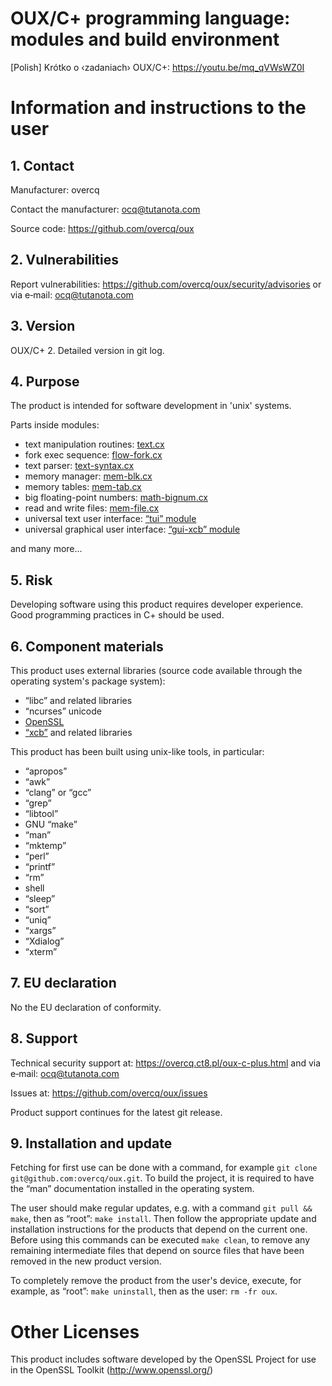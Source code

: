 # OUX/C+ programming language: modules and build environment

[Polish] Kró­t­ko o ‹za­da­niach› OUX/C+: https://youtu.be/mq_qVWsWZ0I

# Information and instructions to the user

## 1. Contact

Manufacturer: overcq

Contact the manufacturer: ocq@tutanota.com

Source code: https://github.com/overcq/oux

## 2. Vulnerabilities

Report vulnerabilities: https://github.com/overcq/oux/security/advisories or via e‐mail: ocq@tutanota.com

## 3. Version

OUX/C+ 2. Detailed version in git log.

## 4. Purpose

The product is intended for software development in 'unix' systems.

Parts inside modules:

* text manipulation routines: [text.cx](https://github.com/overcq/oux/tree/main/module/base/text.cx)
* fork exec sequence: [flow-fork.cx](https://github.com/overcq/oux/tree/main/module/base/flow-fork.cx)
* text parser: [text-syntax.cx](https://github.com/overcq/oux/blob/main/module/base/text-syntax.cx)
* memory manager: [mem-blk.cx](https://github.com/overcq/oux/tree/main/module/base/mem-blk.cx)
* memory tables: [mem-tab.cx](https://github.com/overcq/oux/tree/main/module/base/mem-tab.cx)
* big floating-point numbers: [math-bignum.cx](https://github.com/overcq/oux/tree/main/module/base/math-bignum.cx)
* read and write files: [mem-file.cx](https://github.com/overcq/oux/tree/main/module/base/mem-file.cx)
* universal text user interface: [“tui” module](https://github.com/overcq/oux/tree/main/module/tui)
* universal graphical user interface: [“gui-xcb” module](https://github.com/overcq/oux/tree/main/module/gui-xcb)

and many more...

## 5. Risk

Developing software using this product requires developer experience. Good programming practices in C+ should be used.

## 6. Component materials

This product uses external libraries (source code available through the operating system's package system):

* “libc” and related libraries
* “ncurses” unicode
* [OpenSSL](https://www.openssl.org/source/)
* [“xcb”](https://gitlab.freedesktop.org/xorg/lib/libxcb) and related libraries

This product has been built using unix-like tools, in particular:

* “apropos”
* “awk”
* “clang” or “gcc”
* “grep”
* “libtool”
* GNU “make”
* “man”
* “mktemp”
* “perl”
* “printf”
* “rm”
* shell
* “sleep”
* “sort”
* “uniq”
* “xargs”
* “Xdialog”
* “xterm”

## 7. EU declaration

No the EU declaration of conformity.

## 8. Support

Technical security support at: https://overcq.ct8.pl/oux-c-plus.html and via e‐mail: ocq@tutanota.com

Issues at: https://github.com/overcq/oux/issues

Product support continues for the latest git release.

## 9. Installation and update

Fetching for first use can be done with a command, for example `git clone git@github.com:overcq/oux.git`.
To build the project, it is required to have the “man” documentation installed in the operating system.

The user should make regular updates, e.g. with a command `git pull && make`, then as “root”: `make install`. Then follow the appropriate update and installation instructions for the products that depend on the current one.
Before using this commands can be executed `make clean`, to remove any remaining intermediate files that depend on source files that have been removed in the new product version.

To completely remove the product from the user's device, execute, for example, as “root”: `make uninstall`, then as the user: `rm -fr oux`.

# Other Licenses

This product includes software developed by the OpenSSL Project for use in the OpenSSL Toolkit (http://www.openssl.org/)
